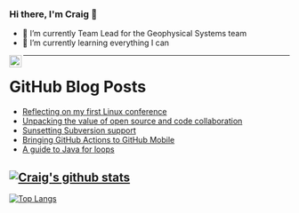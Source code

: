 ### Hi there, I'm Craig 👋

<!--
**CraigTeelFugro/CraigTeelFugro** is a ✨ _special_ ✨ repository because its `README.md` (this file) appears on your GitHub profile.

Here are some ideas to get you started:
-->

- 🔭 I’m currently Team Lead for the Geophysical Systems team
- 🌱 I’m currently learning everything I can

[<img align="left" alt="Craig Teel | LinkedIn" width="22px" src="https://cdn.jsdelivr.net/npm/simple-icons@v3/icons/linkedin.svg" />][linkedin]

---

# GitHub Blog Posts

<!-- BLOG-POST-LIST:START -->
- [Reflecting on my first Linux conference](https://opensource.com/article/23/1/my-first-linux-conference)
- [Unpacking the value of open source and code collaboration](https://github.blog/2023-01-20-unpacking-the-value-of-open-source-and-code-collaboration/)
- [Sunsetting Subversion support](https://github.blog/2023-01-20-sunsetting-subversion-support/)
- [Bringing GitHub Actions to GitHub Mobile](https://github.blog/2023-01-20-bringing-github-actions-to-github-mobile/)
- [A guide to Java for loops](https://opensource.com/article/23/1/java-for-loops)
<!-- BLOG-POST-LIST:END -->

## [![Craig's github stats](https://github-readme-stats.vercel.app/api?username=craigteelfugro&show_icons=true&theme=radical)](https://github.com/anuraghazra/github-readme-stats)


[linkedin]: https://linkedin.com/in/craig-teel-b8786771
[![Top Langs](https://github-readme-stats.vercel.app/api/top-langs/?username=craigteelfugro&layout=compact)](https://github.com/anuraghazra/github-readme-stats)
